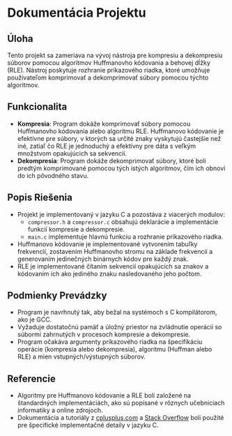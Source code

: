 # Dokumentácia Projektu

## Úloha
Tento projekt sa zameriava na vývoj nástroja pre kompresiu a dekompresiu súborov pomocou algoritmov Huffmanovho kódovania a behovej dĺžky (RLE). Nástroj poskytuje rozhranie príkazového riadka, ktoré umožňuje používateľom komprimovať a dekomprimovať súbory pomocou týchto algoritmov.

## Funkcionalita
- **Kompresia**: Program dokáže komprimovať súbory pomocou Huffmanovho kódovania alebo algoritmu RLE. Huffmanovo kódovanie je efektívne pre súbory, v ktorých sa určité znaky vyskytujú častejšie než iné, zatiaľ čo RLE je jednoduchý a efektívny pre dáta s veľkým množstvom opakujúcich sa sekvencií.
- **Dekompresia**: Program dokáže dekomprimovať súbory, ktoré boli predtým komprimované pomocou tých istých algoritmov, čím ich obnoví do ich pôvodného stavu.

## Popis Riešenia
- Projekt je implementovaný v jazyku C a pozostáva z viacerých modulov:
  - `compressor.h` a `compressor.c` obsahujú deklarácie a implementácie funkcií kompresie a dekompresie.
  - `main.c` implementuje hlavnú funkciu a rozhranie príkazového riadka.
- Huffmanovo kódovanie je implementované vytvorením tabuľky frekvencií, zostavením Huffmanovho stromu na základe frekvencií a generovaním jedinečných binárnych kódov pre každý znak.
- RLE je implementované čítaním sekvencií opakujúcich sa znakov a kódovaním ich ako jediného znaku nasledovaného jeho počtom.

## Podmienky Prevádzky
- Program je navrhnutý tak, aby bežal na systémoch s C kompilátorom, ako je GCC.
- Vyžaduje dostatočnú pamäť a úložný priestor na zvládnutie operácií so súbormi zahrnutých v procesoch kompresie a dekompresie.
- Program očakáva argumenty príkazového riadka na špecifikáciu operácie (kompresia alebo dekompresia), algoritmu (Huffman alebo RLE) a mien vstupných/výstupných súborov.

## Referencie
- Algoritmy pre Huffmanovo kódovanie a RLE boli založené na štandardných implementáciách, ako sú popísané v rôznych učebniciach informatiky a online zdrojoch.
- Dokumentácia a tutoriály z [cplusplus.com](https://www.cplusplus.com) a [Stack Overflow](https://stackoverflow.com) boli použité pre špecifické implementačné detaily v jazyku C.
